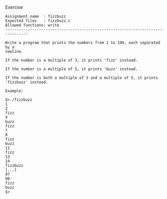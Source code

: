 Exercise

    Assignment name  : fizzbuzz
    Expected files   : fizzbuzz.c
    Allowed functions: write
    --------------------------------------------------------------------------------
    
    Write a program that prints the numbers from 1 to 100, each separated by a
    newline.
    
    If the number is a multiple of 3, it prints 'fizz' instead.
    
    If the number is a multiple of 5, it prints 'buzz' instead.
    
    If the number is both a multiple of 3 and a multiple of 5, it prints 'fizzbuzz' instead.
    
    Example:
    
    $>./fizzbuzz
    1
    2
    fizz
    4
    buzz
    fizz
    7
    8
    fizz
    buzz
    11
    fizz
    13
    14
    fizzbuzz
    [...]
    97
    98
    fizz
    buzz
    $>
